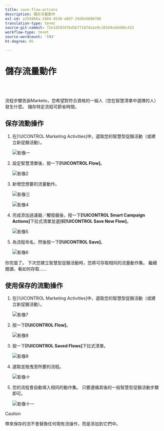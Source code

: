 ```yaml
---
title: save-flow-actions
description: 儲存流量動作
exl-id: a359466a-2484-4538-a0d7-29d9a5606786
translation-type: tm+mt
source-git-commit: 72e1d29347bd5b77107da1e9c30169cb6490c432
workflow-type: tm+mt
source-wordcount: '193'
ht-degree: 0%

---
```


# 儲存流量動作

<br> 

流程步驟告訴Marketo，您希望對符合資格的一組人（您在智慧清單中選擇的人）發生什麼。 儲存特定流程可節省時間。

## 保存流動操作

1. 在[!UICONTROL Marketing Activities]中，選取您的智慧型促銷活動（或建立新促銷活動）。

   ![影像一](/help/sky/assets/smart-lists-and-static-lists/save-flow-actions/save-flow-actions-1.png)

1. 設定智慧清單後，按一下&#x200B;**[!UICONTROL Flow]**。

   ![影像2](/help/sky/assets/smart-lists-and-static-lists/save-flow-actions/save-flow-actions-2.png)

1. 新增您想要的流量動作。

   ![影像三](/help/sky/assets/smart-lists-and-static-lists/save-flow-actions/save-flow-actions-3.png)

   ![影像4](/help/sky/assets/smart-lists-and-static-lists/save-flow-actions/save-flow-actions-4.png)

1. 完成添加過濾器／觸發器後，按一下&#x200B;**[!UICONTROL Smart Campaign Actions]**&#x200B;下拉式清單並選擇&#x200B;**[!UICONTROL Save New Flow]**。

   ![影像5](/help/sky/assets/smart-lists-and-static-lists/save-flow-actions/save-flow-actions-5.png)

1. 為流程命名，然後按一下&#x200B;**[!UICONTROL Save]**。

   ![影像6](/help/sky/assets/smart-lists-and-static-lists/save-flow-actions/save-flow-actions-6.png)

你完蛋了。 下次您建立智慧型促銷活動時，您將可存取相同的流量動作集。 繼續閱讀，看如何存取……

## 使用保存的流動操作

1. 在[!UICONTROL Marketing Activities]中，選取您的智慧型促銷活動（或建立新促銷活動）。

   ![影像7](/help/sky/assets/smart-lists-and-static-lists/save-flow-actions/save-flow-actions-7.png)

1. 按一下&#x200B;**[!UICONTROL Flow]**。

   ![影像8](/help/sky/assets/smart-lists-and-static-lists/save-flow-actions/save-flow-actions-8.png)

1. 按一下&#x200B;**[!UICONTROL Saved Flows]**&#x200B;下拉式清單。

   ![影像9](/help/sky/assets/smart-lists-and-static-lists/save-flow-actions/save-flow-actions-9.png)

1. 選取並拖曳至所要的流程。

   ![影像十](/help/sky/assets/smart-lists-and-static-lists/save-flow-actions/save-flow-actions-10.png)

1. 您的流程會自動填入相同的動作集。 只要遵循其後的一般智慧型促銷活動步驟即可。

   ![影像十一](/help/sky/assets/smart-lists-and-static-lists/save-flow-actions/save-flow-actions-11.png)

>[!CAUTION]
>
>帶來保存的流不會替換任何現有流操作，而是添加到它們中。
